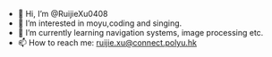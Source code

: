 - 👋 Hi, I’m @RuijieXu0408
- 👀 I’m interested in moyu,coding and singing.
- 🌱 I’m currently learning navigation systems, image processing etc.
- 📫 How to reach me: ruijie.xu@connect.polyu.hk

<!---
RayJ108/RayJ108 is a ✨ special ✨ repository because its `README.md` (this file) appears on your GitHub profile.
You can click the Preview link to take a look at your changes.
--->
